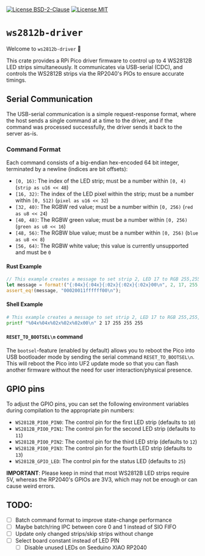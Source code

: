 [![License BSD-2-Clause](https://img.shields.io/badge/License-BSD--2--Clause-blue.svg)](https://opensource.org/licenses/BSD-2-Clause)
[![License MIT](https://img.shields.io/badge/License-MIT-blue.svg)](https://opensource.org/licenses/MIT)


# `ws2812b-driver`
Welcome to `ws2812b-driver` 🎉

This crate provides a RPi Pico driver firmware to control up to 4 WS2812B LED strips simultaneously. It communicates via
USB-serial (CDC), and controls the WS2812B strips via the RP2040's PIOs to ensure accurate timings.


## Serial Communication
The USB-serial communication is a simple request-response format, where the host sends a single command at a time to the
driver, and if the command was processed successfully, the driver sends it back to the server as-is.

### Command Format
Each command consists of a big-endian hex-encoded 64 bit integer, terminated by a newline (indices are bit offsets):
- `[0, 16)`: The index of the LED strip; must be a number within `[0, 4)` (`strip as u16 << 48`)
- `[16, 32)`: The index of the LED pixel within the strip; must be a number within `[0, 512)` (`pixel as u16 << 32`)
- `[32, 40)`: The RGBW red value; must be a number within `[0, 256)` (`red as u8 << 24`)
- `[40, 48)`: The RGBW green value; must be a number within `[0, 256)` (`green as u8 << 16`)
- `[48, 56)`: The RGBW blue value; must be a number within `[0, 256)` (`blue as u8 << 8`)
- `[56, 64)`: The RGBW white value; this value is currently unsupported and must be `0`

#### Rust Example
```rust
// This example creates a message to set strip 2, LED 17 to RGB 255,255,255
let message = format!("{:04x}{:04x}{:02x}{:02x}{:02x}00\n", 2, 17, 255, 255, 255);
assert_eq!(message, "00020011ffffff00\n");
```

#### Shell Example
```sh
# This example creates a message to set strip 2, LED 17 to RGB 255,255,255
printf "%04x%04x%02x%02x%02x00\n" 2 17 255 255 255
```

#### `RESET_TO_BOOTSEL\n` command
The `bootsel`-feature (enabled by default) allows you to reboot the Pico into USB bootloader mode by sending the serial
command `RESET_TO_BOOTSEL\n`. This will reboot the Pico into UF2 update mode so that you can flash another firmware
without the need for user interaction/physical presence.


## GPIO pins
To adjust the GPIO pins, you can set the following environment variables during compilation to the appropriate pin
numbers:
 - `WS2812B_PIO0_PIN0`: The control pin for the first LED strip (defaults to `10`)
 - `WS2812B_PIO0_PIN1`: The control pin for the second LED strip (defaults to `11`)
 - `WS2812B_PIO0_PIN2`: The control pin for the third LED strip (defaults to `12`)
 - `WS2812B_PIO0_PIN3`: The control pin for the fourth LED strip (defaults to `13`)
 - `WS2812B_GPIO_LED`: The control pin for the status LED (defaults to `25`)

**IMPORTANT**: Please keep in mind that most WS2812B LED strips require 5V, whereas the RP2040's GPIOs are 3V3, which may
not be enough or can cause weird errors.

## TODO:
 - [ ] Batch command format to improve state-change performance
 - [ ] Maybe batch/ring IPC between core 0 and 1 instead of SIO FIFO
 - [ ] Update only changed strips/skip strips without change
 - [ ] Select board constant instead of LED PIN
   - [ ] Disable unused LEDs on Seeduino XIAO RP2040